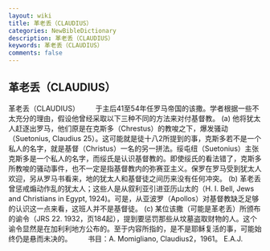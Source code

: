 ```yaml
---
layout: wiki
title: 革老丢（CLAUDIUS）
categories: NewBibleDictionary
description: 革老丢（CLAUDIUS）
keywords: 革老丢（CLAUDIUS）
comments: false
---
```


## 革老丢（CLAUDIUS）



革老丢（CLAUDIUS）
　　于主后41至54年任罗马帝国的该撒。学者根据一些不太充分的理由，假设他曾经采取以下三种不同的方法来对付基督教。
(a) 他将犹太人赶逐出罗马，他们原是在克斯多（Chrestus）的教唆之下，爆发骚动（Suetonius, Claudius 25）。这可能就是徒十八2所提到的事，克斯多若不是一个私人的名字，就是基督（Christus）一名的另一拼法。绥屯纽（Suetonius）主张克斯多是一个私人的名字，而绥氏是认识基督教的。即使绥氏的看法错了，克斯多所教唆的骚动事件，也不一定是指基督教内的弥赛亚主义。保罗在罗马受到犹太人欢迎，另从罗马书看来，地的犹太人和基督徒之间历来没有任何冲突。
(b) 革老丢曾惩戒煽动作乱的犹太人；这些人是从叙利亚引进亚历山太的（H. I. Bell, Jews and Christians in Egypt, 1924)。可是，从亚波罗（Apollos）对基督教缺乏足够的认识这一点来看，这班人并不是基督徒。
(c) 某位该撒（可能是革老丢）所颁布的谕令（JRS
22. 1932，页184起），提到要惩罚那些从坟墓盗取财物的人。这个谕令显然是在加利利地方公布的。至于内容所指的，是不是耶稣复活的事，可能始终仍是悬而未决的。
　　书目：A. Momigliano, Claudius2，1961。
E.A.J.



